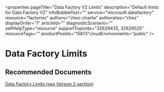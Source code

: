 <properties
	pageTitle="Data Factory V2 Limits"
	description="Default limits for Data Factory V2"
	infoBubbleText=""
	service="microsoft.datafactory"
	resource="factories"
	authors="chez-charlie"
	authoralias="chez"
	displayOrder="1"
	articleId=""
	diagnosticScenario=""
	selfHelpType="resource"
	supportTopicIds="32629435, 32629525"
	resourceTags=""
	productPesIds="15613"​
	cloudEnvironments="public"
/>

# Data Factory Limits

## **Recommended Documents**
[Data Factory Limits (see Version 2 section)](https://docs.microsoft.com/azure/azure-subscription-service-limits#data-factory-limits)